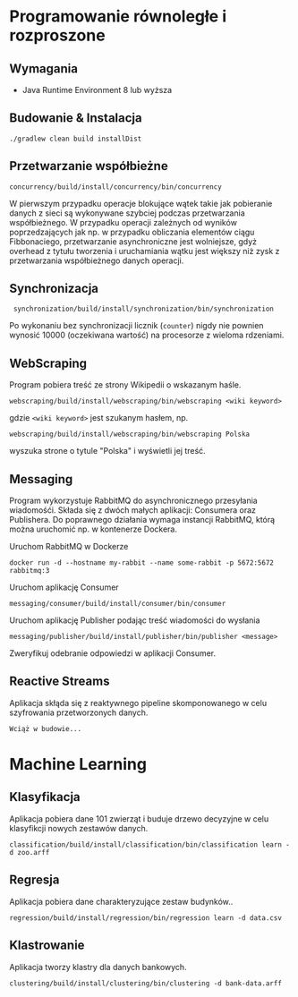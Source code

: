 # Programowanie równoległe i rozproszone
## Wymagania
* Java Runtime Environment 8 lub wyższa

## Budowanie & Instalacja
    ./gradlew clean build installDist

## Przetwarzanie współbieżne
    concurrency/build/install/concurrency/bin/concurrency
W pierwszym przypadku operacje blokujące wątek takie jak pobieranie danych z sieci są wykonywane szybciej podczas 
przetwarzania współbieżnego. W przypadku operacji zależnych od wyników poprzedzających jak np. w przypadku obliczania 
elementów ciągu Fibbonaciego, przetwarzanie asynchroniczne jest wolniejsze, gdyż overhead z tytułu tworzenia i 
uruchamiania wątku jest większy niż zysk z przetwarzania współbieżnego danych operacji.

## Synchronizacja
     synchronization/build/install/synchronization/bin/synchronization
Po wykonaniu bez synchronizacji licznik (`counter`) nigdy nie pownien wynosić 10000 (oczekiwana wartość) na procesorze 
z wieloma rdzeniami.

## WebScraping
Program pobiera treść ze strony Wikipedii o wskazanym haśle.

    webscraping/build/install/webscraping/bin/webscraping <wiki keyword>
gdzie `<wiki keyword>` jest szukanym hasłem, np.

    webscraping/build/install/webscraping/bin/webscraping Polska
wyszuka strone o tytule "Polska" i wyświetli jej treść.

## Messaging
Program wykorzystuje RabbitMQ do asynchronicznego przesyłania wiadomośći.
Składa się z dwóch małych aplikacji: Consumera oraz Publishera.
Do poprawnego działania wymaga instancji RabbitMQ, którą można uruchomić np. w kontenerze Dockera.

Uruchom RabbitMQ w Dockerze

    docker run -d --hostname my-rabbit --name some-rabbit -p 5672:5672 rabbitmq:3

Uruchom aplikację Consumer

    messaging/consumer/build/install/consumer/bin/consumer
    
Uruchom aplikację Publisher podając treść wiadomości do wysłania

    messaging/publisher/build/install/publisher/bin/publisher <message>
    
Zweryfikuj odebranie odpowiedzi w aplikacji Consumer.
    
## Reactive Streams
Aplikacja skłąda się z reaktywnego pipeline skomponowanego w celu szyfrowania przetworzonych danych.

    Wciąż w budowie...

# Machine Learning
## Klasyfikacja
Aplikacja pobiera dane 101 zwierząt i buduje drzewo decyzyjne w celu klasyfikcji nowych zestawów danych.

    classification/build/install/classification/bin/classification learn -d zoo.arff

## Regresja
Aplikacja pobiera dane charakteryzujące zestaw budynków..

    regression/build/install/regression/bin/regression learn -d data.csv

## Klastrowanie
Aplikacja tworzy klastry dla danych bankowych.

    clustering/build/install/clustering/bin/clustering -d bank-data.arff


